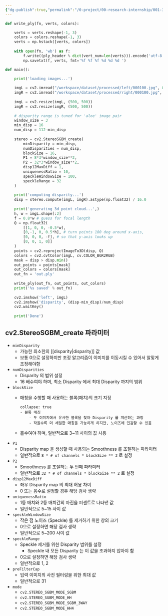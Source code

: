 ```yaml
---
{"dg-publish":true,"permalink":"/0-project/00-research-internship/001-3-d-reconstruction/extract-pcd-from-stereo-images-open-cv/","tags":["Study/Coding","Project/Stereo2PCD"]}
---
```



```python
def write_ply(fn, verts, colors):

	verts = verts.reshape(-1, 3)
	colors = colors.reshape(-1, 3)
	verts = np.hstack([verts, colors])
	
	with open(fn, 'wb') as f:
		f.write((ply_header % dict(vert_num=len(verts))).encode('utf-8'))
		np.savetxt(f, verts, fmt='%f %f %f %d %d %d ')
```


```python
def main():

	print('loading images...')
	
	imgL = cv2.imread("/workspace/dataset/processed/left/000100.jpg", 0)
	imgR = cv2.imread("/workspace/dataset/processed/right/000100.jpg", 0)
	
	imgL = cv2.resize(imgL, (500, 500))
	imgR = cv2.resize(imgR, (500, 500))
	
	# disparity range is tuned for 'aloe' image pair
	window_size = 3
	min_disp = 16
	num_disp = 112-min_disp
	
	stereo = cv2.StereoSGBM_create(
		minDisparity = min_disp,
		numDisparities = num_disp,
		blockSize = 16,
		P1 = 8*3*window_size**2,
		P2 = 32*3*window_size**2,
		disp12MaxDiff = 1,
		uniquenessRatio = 10,
		speckleWindowSize = 100,
		speckleRange = 32
	)
	
	print('computing disparity...')
	disp = stereo.compute(imgL, imgR).astype(np.float32) / 16.0
	
	print('generating 3d point cloud...',)
	h, w = imgL.shape[:2]
	f = 0.8*w # guess for focal length
	Q = np.float32(
		[[1, 0, 0, -0.5*w],
		[0,-1, 0, 0.5*h], # turn points 180 deg around x-axis,
		[0, 0, 0, -f], # so that y-axis looks up
		[0, 0, 1, 0]]
	)
	points = cv2.reprojectImageTo3D(disp, Q)
	colors = cv2.cvtColor(imgL, cv.COLOR_BGR2RGB)
	mask = disp > disp.min()
	out_points = points[mask]
	out_colors = colors[mask]
	out_fn = 'out.ply'
	
	write_ply(out_fn, out_points, out_colors)
	print('%s saved' % out_fn)
	
	cv2.imshow('left', imgL)
	cv2.imshow('disparity', (disp-min_disp)/num_disp)
	cv2.waitKey()
	
	print('Done')
```

## cv2.StereoSGBM_create 파라미터
- `minDisparity`
	- 가능한 최소한의 [[disparity\|disparity]] 값
	- 보통 0으로 설정하지만 조정 알고리즘이 이미지를 이동시킬 수 있어서 알맞게 조정해야함
- `numDisparities`
	- Disparity 의 범위 설정
	- 16 배수여야 하며, 최소 Disparity 에서 최대 Disparity 까지의 범위
- `blockSize`
	- 매칭을 수행할 때 사용하는 블록(패치)의 크기 지정
	  ```ad-tip
	  collapse: true
	  - 블록 매칭
		  - 두 이미지에서 유사한 블록을 찾아 Disparity 를 계산하는 과정
		  - 작을수록 더 세밀한 매칭을 가능하게 하지만, 노이즈에 민감할 수 있음
	  ```

	- 홀수여야 하며, 일반적으로 3~11 사이의 값 사용
- `P1`
	- Disparity map 을 생성할 때 사용되는 Smoothness 를 조절하는 파라미터
	- 일반적으로 `8 * # of channels * blockSize ** 2` 로 설정
- `P2`
	- Smoothness 를 조절하는 두 번째 파라미터
	- 일반적으로 `32 * # of channels * blockSize ** 2` 로 설정
- `disp12MaxDiff`
	- 좌우 Disparity map 의 최대 허용 차이
	- 0 또는 음수로 설정할 경우 해당 검사 생략
- `uniquenessRatio`
	- 1등 매치와 2등 매치간의 마진을 퍼센트로 나타낸 값
	- 일반적으로 5~15 사이 값
- `speckleWindowSize`
	- 작은 점 노이즈 (Speckle) 를 제거하기 위한 창의 크기
	- 0으로 설정하면 해당 검사 생략
	- 일반적으로 5~200 사이 값
- `speckleRange`
	- Speckle 제거를 위한 Disparity 범위를 설정
		- Speckle 내 모든 Disparity 는 이 값을 초과하지 않아야 함
	- 0으로 설정하면 해당 검사 생략
	- 일반적으로 1, 2
- `preFilterCap`
	- 입력 이미지의 사전 필터링을 위한 최대 값
	- 일반적으로 31
- `mode`
	- `cv2.STEREO_SGBM_MODE_SGBM`
	- `cv2.STEREO_SGBM_MODE_HH`
	- `cv2.STEREO_SGBM_MODE_SGBM_3WAY`
	- `cv2.STEREO_SGBM_MODE_HH4`